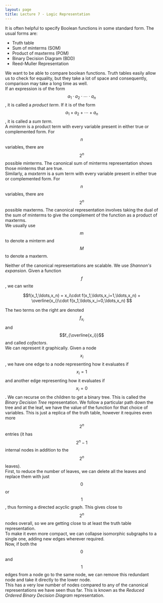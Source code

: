 ```yaml
---
layout: page
title: Lecture 7 - Logic Representation
---
```


<script type="text/javascript" async src="https://cdnjs.cloudflare.com/ajax/libs/mathjax/2.7.5/latest.js?config=TeX-MML-AM_CHTML" async></script> 


It is often helpful to specify Boolean functions in some standard form. The usual forms are:
* Truth table
* Sum of minterms (SOM)
* Product of maxterms (POM)
* Binary Decision Diagram (BDD)
* Reed-Muller Representation

We want to be able to compare boolean functions. Truth tables easily allow us to check for equality, but they take a lot of space and consequently, comparison may take a long time as well.     
If an expression is of the form $$a_1\cdot a_2\cdot \cdots \cdot a_n$$, it is called a _product term_. If it is of the form $$a_1 + a_2 + \cdots + a_n$$, it is called a _sum term_.    
A _minterm_ is a product term with every variable present in either true or complemented form. For $$n$$ variables, there are $$2^n$$ possible minterms. The canonical sum of minterms representation shows those minterms that are true.     
Similarly, a _maxterm_ is a sum term with every variable present in either true or complemented form. For $$n$$ variables, there are $$2^n$$ possible maxterms. The canonical representation involves taking the dual of the sum of minterms to give the complement of the function as a product of maxterms.    
We usually use $$m$$ to denote a minterm and $$M$$ to denote a maxterm.

Neither of the canonical representations are scalable. We use _Shannon's expansion_. Given a function $$f$$, we can write

$$f(x_1,\ldots,x_n) = x_i\cdot f(x_1,\ldots,x_i=1,\ldots,x_n) + \overline{x_i}\cdot f(x_1,\ldots,x_i=0,\ldots,x_n) $$

The two terms on the right are denoted $$f_{x_i}$$ and $$f_{\overline{x_i}}$$ and called _cofactors_.    
We can represent it graphically. Given a node $$x_i$$, we have one edge to a node representing how it evaluates if $$x_i=1$$ and another edge representing how it evaluates if $$x_i=0$$. We can recurse on the children to get a binary tree. This is called the _Binary Decision Tree_ representation. We follow a particular path down the tree and at the leaf, we have the value of the function for that choice of variables. This is just a replica of the truth table, however it requires even more $$2^n$$ entries (it has $$2^n - 1$$ internal nodes in addition to the $$2^n$$ leaves).    
First, to reduce the number of leaves, we can delete all the leaves and replace them with just $$0$$ or $$1$$, thus forming a directed acyclic graph. This gives close to $$2^n$$ nodes overall, so we are getting close to at least the truth table representation.    
To make it even more compact, we can collapse isomorphic subgraphs to a single one, adding new edges wherever required.    
Now, if both the $$0$$ and $$1$$ edges from a node go to the same node, we can remove this redundant node and take it directly to the lower node.    
This has a very low number of nodes compared to any of the canonical representations we have seen thus far. This is known as the _Reduced Ordered Binary Decision Diagram_ representation.